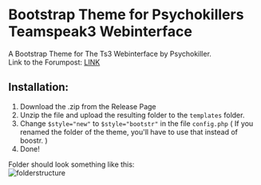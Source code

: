 # Bootstrap Theme for Psychokillers Teamspeak3 Webinterface

A Bootstrap Theme for The Ts3 Webinterface by Psychokiller.  
Link to the Forumpost: [LINK](http://interface.ts-rent.de/smf/index.php?page=Thread&threadID=1178)
  
## Installation:
1. Download the .zip from the Release Page
2. Unzip the file and upload the resulting folder to the ```templates``` folder.  
3. Change ```$style="new"``` to ```$style="bootstr"``` in the file ```config.php``` ( If you renamed the folder of the theme, you'll have to use that instead of boostr. )
4. Done!
  
Folder should look something like this:  
![folderstructure](https://dl.hunters-tavern.de/bilder/ts3wi-bootstrap/Auswahl_008.png)
